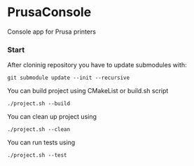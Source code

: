 # PrusaConsole
Console app for Prusa printers

### Start
After cloninig repository you have to update submodules with:

```
git submodule update --init --recursive
```

You can build project using CMakeList or build.sh script
```
./project.sh --build
```

You can clean up project using
```
./project.sh --clean
```

You can run tests using
```
./project.sh --test
```

